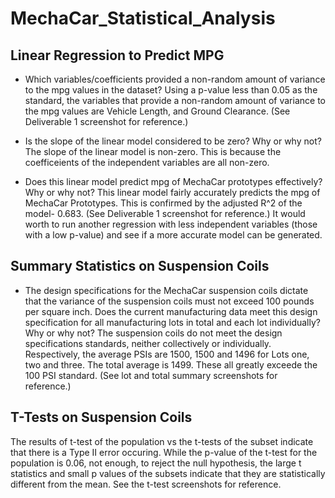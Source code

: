 # MechaCar_Statistical_Analysis

## Linear Regression to Predict MPG
- Which variables/coefficients provided a non-random amount of variance to the mpg values in the dataset?
Using a p-value less than 0.05 as the standard, the variables that provide a non-random amount of variance to the mpg values are Vehicle Length, and Ground Clearance. (See Deliverable 1 screenshot for reference.)

- Is the slope of the linear model considered to be zero? Why or why not?
The slope of the linear model is non-zero. This is because the coefficeients of the independent variables are all non-zero. 

- Does this linear model predict mpg of MechaCar prototypes effectively? Why or why not?
This linear model fairly accurately predicts the mpg of MechaCar Prototypes. This is confirmed by the adjusted R^2  of the model- 0.683. (See Deliverable 1 screenshot for reference.) It would worth to run another regression with less independent variables (those with a low p-value) and see if a more accurate model can be generated. 

## Summary Statistics on Suspension Coils
- The design specifications for the MechaCar suspension coils dictate that the variance of the suspension coils must not exceed 100 pounds per square inch. Does the current manufacturing data meet this design specification for all manufacturing lots in total and each lot individually? Why or why not?
The suspension coils do not meet the design specifications standards, neither collectively or individually. Respectively, the average PSIs are 1500, 1500 and 1496 for Lots one, two and three. The total average is 1499. These all greatly exceede the 100 PSI standard. (See lot and total summary screenshots for reference.)

## T-Tests on Suspension Coils
The results of t-test of the population vs the t-tests of the subset indicate that there is a Type II error occuring. While the p-value of the t-test for the population is 0.06, not enough, to reject the null hypothesis, the large t statistics and small p values of the subsets indicate that they are statistically different from the mean. See the t-test screenshots for reference.
